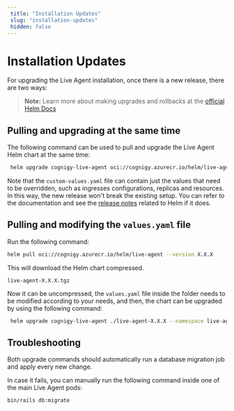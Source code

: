 ```yaml
---
 title: "Installation Updates" 
 slug: "installation-updates" 
 hidden: false 
---
```

# Installation Updates

For upgrading the Live Agent installation, once there is a new release, there are two ways:

>**Note:** Learn more about making upgrades and rollbacks at the [official Helm Docs](https://helm.sh/docs/intro/using_helm/#helm-upgrade-and-helm-rollback-upgrading-a-release-and-recovering-on-failure)

## Pulling and upgrading at the same time

The following command can be used to pull and upgrade the Live Agent Helm chart at the same time:

```sh
 helm upgrade cognigy-live-agent oci://cognigy.azurecr.io/helm/live-agent --version X.X.X --namespace live-agent -f custom-values.yaml
```

Note that the `custom-values.yaml` file can contain just the values that need to be overridden, such as ingresses configurations, replicas and resources. In this way, the new release won't break the existing setup. You can refer to the documentation and see the [release notes](../../release-notes/release-notes.md) related to Helm if it does.

## Pulling and modifying the `values.yaml` file

Run the following command:

```sh
helm pull oci://cognigy.azurecr.io/helm/live-agent --version X.X.X
```

This will download the Helm chart compressed.

`live-agent-X.X.X.tgz`

Now it can be uncompressed, the `values.yaml` file inside the folder needs to be modified according to your needs, and then, the chart can be upgraded by using the following command:

```sh
 helm upgrade cognigy-live-agent ./live-agent-X.X.X --namespace live-agent
```

## Troubleshooting

Both upgrade commands should automatically run a database migration job and apply every new change.

In case it fails, you can manually run the following command inside one of the main Live Agent pods:

```sh
bin/rails db:migrate
```
